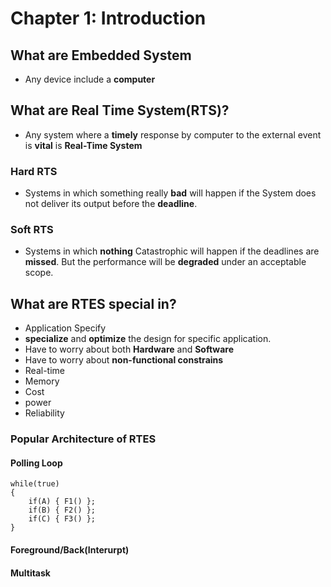 # Chapter 1: Introduction
## What are Embedded System
* Any device include a **computer**

## What are Real Time System(RTS)?
* Any system where a **timely** response by computer to the external event is **vital** is **Real-Time System**

### Hard RTS
* Systems in which something really **bad** will happen if the System does not deliver its output before the **deadline**.

### Soft RTS
* Systems in which **nothing** Catastrophic will happen if the deadlines are **missed**. But the performance will be **degraded** under an acceptable scope.

 
## What are RTES special in?
* Application Specify
 * **specialize** and **optimize** the design for specific application.
* Have to worry about both **Hardware** and **Software**
* Have to worry about **non-functional constrains**
 * Real-time
 * Memory
 * Cost
 * power
 * Reliability

### Popular Architecture of RTES
#### Polling Loop

```
while(true)
{
    if(A) { F1() };
    if(B) { F2() };
    if(C) { F3() };
}
```

#### Foreground/Back(Interurpt)
#### Multitask
